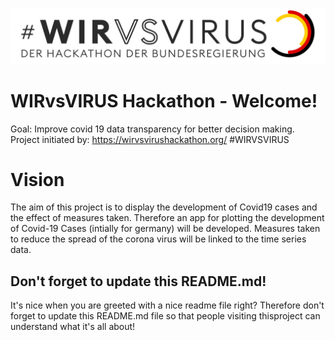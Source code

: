 ![Banner](wirvsvirus-banner.jpg)

# WIRvsVIRUS Hackathon - Welcome!
Goal: Improve covid 19 data transparency for better decision making. <br>
Project initiated by: https://wirvsvirushackathon.org/ #WIRVSVIRUS

# Vision
The aim of this project is to display the development of Covid19 cases and the effect of measures taken.
Therefore an app for plotting the development of Covid-19 Cases (intially for germany) will be developed.
Measures taken to reduce the spread of the corona virus will be linked to the time series data.

## Don't forget to update this README.md!

It's nice when you are greeted with a nice readme file right? Therefore don't forget to update this README.md file so that people visiting thisproject can understand what it's all about!
